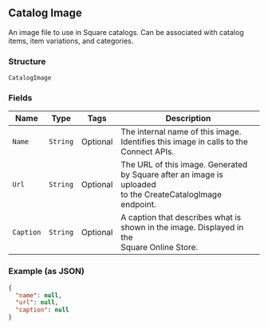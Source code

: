 ## Catalog Image

An image file to use in Square catalogs. Can be associated with catalog
items, item variations, and categories.

### Structure

`CatalogImage`

### Fields

| Name | Type | Tags | Description |
|  --- | --- | --- | --- |
| `Name` | `String` | Optional | The internal name of this image. Identifies this image in calls to the<br>Connect APIs. |
| `Url` | `String` | Optional | The URL of this image. Generated by Square after an image is uploaded<br>to the CreateCatalogImage endpoint. |
| `Caption` | `String` | Optional | A caption that describes what is shown in the image. Displayed in the<br>Square Online Store. |

### Example (as JSON)

```json
{
  "name": null,
  "url": null,
  "caption": null
}
```

